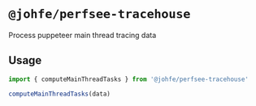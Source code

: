 # `@johfe/perfsee-tracehouse`

Process puppeteer main thread tracing data

## Usage

```ts
import { computeMainThreadTasks } from '@johfe/perfsee-tracehouse'

computeMainThreadTasks(data)
```
